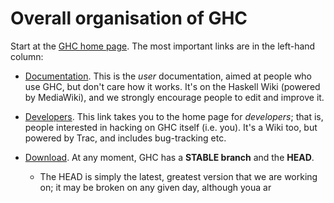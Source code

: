 # Overall organisation of GHC



Start at the [
GHC home page](http://haskell.org/ghc).  The most important links are
in the left-hand column:


- [
  Documentation](http://haskell.org/haskellwiki/GHC).  This is the *user* documentation, aimed at people who use GHC, but don't care how it works.  It's on the Haskell Wiki (powered by MediaWiki), and we strongly encourage people to edit and improve it.

- [
  Developers](http://hackage.haskell.org/trac/ghc).  This link takes you to the home page for *developers*; that is, people interested in hacking on GHC itself (i.e. you).  It's a Wiki too, but powered by Trac, and includes bug-tracking etc.

- [Download](http://www.haskell.org/ghc/download.html).  At any moment, GHC has a **STABLE branch** and the **HEAD**.

  - The HEAD is simply the latest, greatest version that we are working on; it may be broken on any given day, although youa ar
